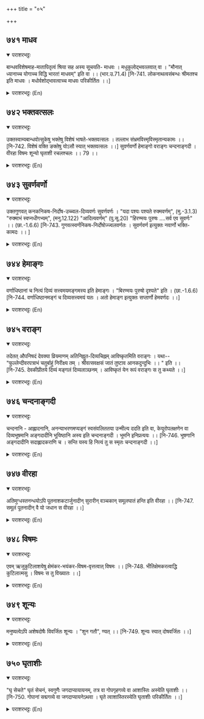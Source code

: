 +++
title = "०५"

+++

## ७४१  माधव
<details open><summary>पराशरभट्टः</summary>

बान्धवविशेषमाह-मातापितृत्वं श्रिया सह अस्य सूचयति- माधवः । मधुकुलोद्भवत्लवात् वा । "मौनात् ध्यानाच्च योगाच्च विद्धि भारत! माधवम्" इति वा ।। (भार.उ.71.4) [नि-741. लोकनाथत्वसंबन्धः श्रीमतश्च इति माधवः । मधोर्वशोद्भावत्वाच्च माधवः परिकीर्तितः ।।]
</details>

<details><summary>पराशरभट्टः (En)</summary>

The consort of lakshmi. The special relationship of paramathma with all beings is described. The name माधव indicates that His relationship of the world along with श्री (लक्षमी ) is that of a father and mother. Or He is a scion of the Race of the Madhus. Or in another way also; "O भारत Realise माधव by means of the observance of silence (मा), meditation (dha) and योग (va)."
</details>

## ७४२  भक्तवत्सलः
<details open><summary>पराशरभट्टः</summary>

उक्तस्वाम्यबान्धवोत्सुकेषु भक्तेषु विशेषं भाषते-भक्तवत्सलः । तल्लाभ संभ्रमविस्मृविस्मृतान्यकामः ।। [नि-742. विशेषं वक्ति ङक्तेषु योऽसौ स्यात् भक्तवत्सलः ।।] सुवर्णवर्णो हेमाङ्गो वराङ्गः चन्दनाङ्गदी । वीरहा विषमः शून्यो घृताशी रचलश्चलः ।। 79 ।।
</details>

<details><summary>पराशरभट्टः (En)</summary>

Affectionate towards the devotees. His special attitude towards devotees who, as described above, are eager to cultivate the relationship with Him as Master and kinsman, is described by the name Bhaktha vathsala. His joy of having attained them is so great that He forgets all other desires.
</details>

## ७४३  सुवर्णवर्णो
<details open><summary>पराशरभट्टः</summary>

उक्तगुणवत् कनकनिकष-निर्दोष-उच्च्वल-दिव्यवर्णः सुवर्णवर्णः । "यदा पश्यः पश्यते रुक्मवर्णम्", (मु.-3.1.3) "रुक्माभं स्वप्नधीगभ्यम्", (मनु.12.122) "आदित्यवर्णम्" (पु.सू.20) "हिरण्मयः पुरुषः ....सर्व एव सुवर्णः" ।। (छा.-1.6.6) [नि-743. गुणवत्स्वर्णनिकष-निर्दोषोज्ज्वलवर्णतः । सुवर्णवर्ण इत्युक्तः नवार्णो भक्ति-कामदः ।। ]
</details>

<details><summary>पराशरभट्टः (En)</summary>

The Golden-hued. Like the quality of affection mentioned above, He has a celestial hue which is flawless and effulgent like polished gold Vide; When the seer realises Him of golden hue." "He has a form which is respldent like gold and is capable of being seen by the mind (undisturbed) as in a dream." "Him Who has the lustre of the Sun." "(The Supreme person (परमात्म ) is हिरण्य -is beneficent and charming His body is of golden hue."
</details>

## ७४४  हेमाङ्गः
<details open><summary>पराशरभट्टः</summary>

वर्णाधिष्ठानां च नित्यं दिव्यं सत्त्वमयमङ्गमस्य इति हेमाङ्गः । "बिरण्मयः पुरुषो दृश्यते" इति । (छा.-1.6.6) [नि-744. वर्णाधिष्ठानमङ्गं च दिव्यसत्त्वमयं यतः । अतो हेमाङ्ग इत्युक्तः सप्तार्णो हेमवर्णदः ।।]
</details>

<details><summary>पराशरभट्टः (En)</summary>

He of golden limbs. The limbs of His body which are eternal, celestial and composed of Saththva गुणा are endowed with a golden hue. "The Supreme Person of golden hue is seen."
</details>

## ७४५  वराङ्ग
<details open><summary>पराशरभट्टः</summary>

तदेतत् औपनिषदं देवक्या व्रियमाणम् अतिनिह्नुत-दिव्यचिह्नम् आविष्कृतमिति वराङ्गः । यथा-- "फुल्लेन्दीवरपत्राभं चतुर्बाहुं निरीक्ष्य तम् । श्रीवत्सवक्षसं जातं तुष्टाव आनकदुन्दुभिः ।। " इति ।। [नि-745. देवकीप्रीतये दिव्यं मङ्गलं दिव्यलाञ्छनम् । आविष्कृतं येन रूपं वराङ्गः स तु कथ्यते ।।]
</details>

<details><summary>पराशरभट्टः (En)</summary>

He of a magnificient body. This form, which is spoken of in the Upanishads and the celestial marks of which are concealed (from mortal eyes), was manifested as prayed for by देवकि . Vide "आनक दुन्दुभि , i.e. वासुदेव , saw Him Who was born. He had the colour of the petal of a full-blown blue lily. He had four arms and the mole Srं vathsa on His chest. वासुदेव began to praise Him."
</details>

## ७४६  चन्दनाङ्गदी
<details open><summary>पराशरभट्टः</summary>

चन्दनानि - आह्लादनानि, अनन्याभरणमप्यङ्गं स्वसंवलिततया उन्मील्य ददति इति वा, केयूरोपलक्षणेन वा दिव्यभूषमानि अङ्गदादीनि भूयिष्ठानि अस्य इति चन्दनाङ्गदी । भूमनि इनिप्रत्ययः ।। [नि-746. भूषणानि अङ्गदादीनि सदाह्लादकराणि च । सन्ति यस्य हि नित्यं तु स स्मृतः चन्दनाङ्गदी ।।]
</details>

<details><summary>पराशरभट्टः (En)</summary>

He who is adorned with delightful armlets. Though the body is not bedecked with jewels (as it is a jewel by itself), pleasing things get themselves attached to it and produce the effect of its being adorned. Or He is चन्दनाङ्गदी since, He has ornaments celestial like bracelets and other of which the armlet is but an example here. The affix 'inin' is added in the sense of abundance.
</details>

## ७४७  वीरहा
<details open><summary>पराशरभट्टः</summary>

अतिमुग्धस्तनन्धयोऽपि पूतनाशकटार्जुनादीन् सुरारीन् वञ्चकान् समूलघातं हन्ति इति वीरहा ।। [नि-747. समूलं पूतनादीन् वै यो जधान स वीरहा ।।]
</details>

<details><summary>पराशरभट्टः (En)</summary>

The slayer of the strong demons. Even though He was but an innocent infant, He slew the deceitful असुरा-s like पुतन , Sakata, the Twin Arjuna trees and others without leaving any trace behind since they were the enemies of gods.
</details>

## ७४८  विषमः
<details open><summary>पराशरभट्टः</summary>

एवम् ऋजुकुटिलाशयेषु क्षेमंकर-भयंकर-विषम-वृत्तत्वात् विषमः ।। [नि-748. भीतिक्षेमकरत्वाद्धि कुटिलात्मसु । विषमः स तु विख्यातः ।।]
</details>

<details><summary>पराशरभट्टः (En)</summary>

He of conflicting acts. He is विषम , not uniform since, He acts in different ways with different persons. Towards the devotees He was benevolent, whereas towards the ill-disposed He was terrific.
</details>

## ७४९  शून्यः
<details open><summary>पराशरभट्टः</summary>

मनुष्यत्वेऽपि अशेषदोषैः विवर्जितः शून्यः । "शुन गतौ", ण्यत् ।। [नि-749. शून्यः स्यात् दोषवर्जितः ।।]
</details>

<details><summary>पराशरभट्टः (En)</summary>

He who was devoid of defects. Though He was in the form of a human being, He was absolutely bereft of all defects. The word 'शून्य ' is derived from the root 'शून् ' (to go) The affix 'nyath' has been added to the root.
</details>

## ७५०  घृताशीः
<details open><summary>पराशरभट्टः</summary>

"घृ सेचते" घृतं सेचनं, स्वगुणैः जगदाप्यायायनम्, तत्र वा गोपगृहगव्ये वा आशास्तिः अस्येति घृताशीः ।। [नि-750. गोपानां सद्मगव्ये वा जगदाप्यायनेऽथवा । घृते त्वाशास्तिरस्येति घृताशीः परिकीर्तितः ।।]
</details>

<details><summary>पराशरभट्टः (En)</summary>

He Who is desirous of making the world prosperous. घृतम् means sprinkling and the word is derived from the root 'घृ ' (to sprinkle). He makes the world prosperous by means of His benevolent qualities; or He has a desire for the butter and ghee in the houses of the cowherds in गोकुल .
</details>
